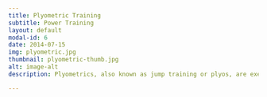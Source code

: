```yaml
---
title: Plyometric Training
subtitle: Power Training
layout: default
modal-id: 6
date: 2014-07-15
img: plyometric.jpg
thumbnail: plyometric-thumb.jpg
alt: image-alt
description: Plyometrics, also known as jump training or plyos, are exercises in which muscles exert maximum force in short intervals of time, with the goal of increasing power.

---
```

